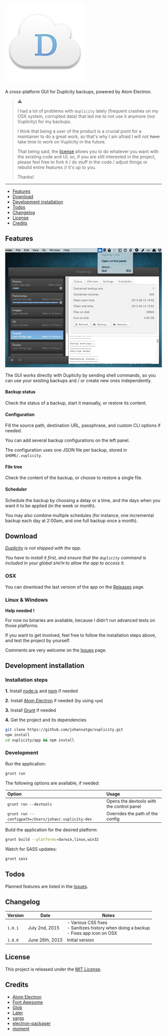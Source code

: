 ![Vuplicity](icon_tiny.png)

A cross-platform GUI for Duplicity backups, powered by Atom Electron.

> :warning:
>
> I had a lot of problems with `duplicity` lately (frequent crashes on my OSX system, corrupted data) that led me to
> not use it anymore (nor Vuplicity) for my backups.
> 
> I think that being a user of the product is a crucial point for a maintainer to do a great work, so that's why I am afraid I will not ~~have~~ take time to work on Vuplicity in the future.
> 
> That being said, the [license](LICENSE) allows you to do whatever you want with the existing code and UI; so, if you are still interested in the project, please feel free to fork it / do stuff in the code / adjust things or rebuild entire features // it's up to you.
>
> Thanks!

---

* [Features](#features)
* [Download](#download)
* [Development installation](#development-installation)
* [Todos](#todos)
* [Changelog](#changelog)
* [License](#license)
* [Credits](#credits)

## Features

![Screen](screenshot.jpg)

The GUI works directly with Duplicity by sending shell commands, so you can use your existing backups and / or create new ones independently.

#### Backup status

Check the status of a backup, start it manually, or restore its content.

#### Configuration

Fill the source path, destination URL, passphrase, and custom CLI options if needed.

You can add several backup configurations on the left panel.

The configuration uses one JSON file per backup, stored in `$HOME/.vuplicity`.

#### File tree

Check the content of the backup, or choose to restore a single file.

#### Scheduler

Schedule the backup by choosing a delay or a time, and the days when you want it to be applied (in the week or month).

You may also combine multiple schedules (for instance, one incremental backup each day at 2:00am, and one full backup once a month).

## Download

*[Duplicity](http://duplicity.nongnu.org/) is not shipped with the app.*

*You have to install it first, and ensure that the `duplicity` command is included in your global `$PATH` to allow the app to access it.*

### OSX

You can download the last version of the app on the [Releases](https://github.com/johansatge/vuplicity/releases) page.

### Linux & Windows

**Help needed !**

For now no binaries are available, because I didn't run advanced tests on those platforms.

If you want to get involved, feel free to follow the installation steps above, and test the project by yourself.

Comments are very welcome on the [Issues](https://github.com/johansatge/vuplicity/issues) page.

## Development installation

### Installation steps

**1.** Install [node.js](https://nodejs.org/) and [npm](https://github.com/npm/npm) if needed

**2.** Install [Atom Electron](http://electron.atom.io/) if needed (by using `npm`)

**3.** Install [Grunt](http://gruntjs.com/) if needed

**4.** Get the project and its dependencies

```bash
git clone https://github.com/johansatge/vuplicity.git
npm install
cd vuplicity/app && npm install
```

### Development

Run the application:

```bash
grunt run
```

The following options are available, if needed:

| Option | Usage |
| :--- | :--- |
| `grunt run --devtools` | Opens the devtools with the control panel |
| `grunt run --configpath=/Users/johan/.vuplicity-dev` | Overrides the path of the config |

Build the application for the desired platform:

```bash
grunt build --platforms=darwin,linux,win32
```

Watch for SASS updates:

```bash
grunt sass
```

## Todos

Planned features are listed in the [Issues](https://github.com/johansatge/vuplicity/issues).

## Changelog

| Version | Date | Notes |
| --- | --- | --- |
| `1.0.1` | July 2nd, 2015 | - Various CSS fixes<br>- Sanitizes history when doing a backup<br>- Fixes app icon on OSX |
| `1.0.0` | June 26th, 2015 | Initial version |

## License

This project is released under the [MIT License](LICENSE).

## Credits

* [Atom Electron](http://electron.atom.io)
* [Font Awesome](http://fontawesome.io)
* [Glob](https://github.com/isaacs/node-glob)
* [Later](https://github.com/bunkat/later)
* [yargs](https://github.com/bcoe/yargs)
* [electron-packager](https://github.com/maxogden/electron-packager)
* [moment](http://momentjs.com/)
